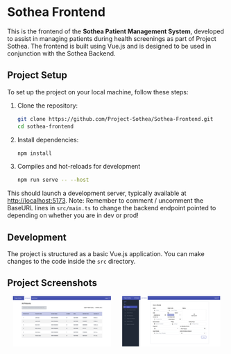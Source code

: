 # Sothea Frontend

This is the frontend of the **Sothea Patient Management System**, developed to assist in managing patients during health screenings as part of Project Sothea. The frontend is built using Vue.js and is designed to be used in conjunction with the Sothea Backend.

## Project Setup

To set up the project on your local machine, follow these steps:

1. Clone the repository:

    ```sh
    git clone https://github.com/Project-Sothea/Sothea-Frontend.git
    cd sothea-frontend
    ```

2. Install dependencies:

    ```sh
    npm install
    ```

3. Compiles and hot-reloads for development

    ```sh
    npm run serve -- --host
    ```

This should launch a development server, typically available at [http://localhost:5173](http://localhost:5173).
Note: Remember to comment / uncomment the BaseURL lines in `src/main.ts` to change the backend endpoint pointed to 
depending on whether you are in dev or prod!

## Development

The project is structured as a basic Vue.js application. You can make changes to the code inside the `src` directory.

## Project Screenshots
<div style="display: flex; justify-content: space-around;">
  <img src="https://github.com/Project-Sothea/Sothea-Frontend/blob/main/public/screenshot_home.png?raw=true" alt="Home Screenshot" width="45%" />
  <img src="https://github.com/Project-Sothea/Sothea-Frontend/blob/main/public/screenshot_addpatient.png?raw=true" alt="Add Patient Screenshot" width="45%" />
</div>